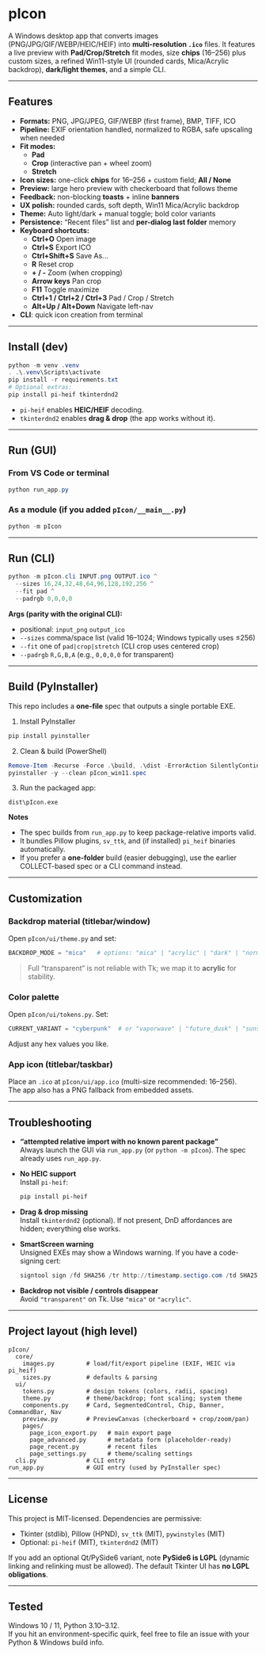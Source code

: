 # pIcon

A Windows desktop app that converts images (PNG/JPG/GIF/WEBP/HEIC/HEIF) into **multi-resolution `.ico`** files. It features a live preview with **Pad/Crop/Stretch** fit modes, size **chips** (16–256) plus custom sizes, a refined Win11-style UI (rounded cards, Mica/Acrylic backdrop), **dark/light themes**, and a simple CLI.

---

## Features

- **Formats:** PNG, JPG/JPEG, GIF/WEBP (first frame), BMP, TIFF, ICO
- **Pipeline:** EXIF orientation handled, normalized to RGBA, safe upscaling when needed
- **Fit modes:**  
  - **Pad**
  - **Crop** (interactive pan + wheel zoom)  
  - **Stretch**
- **Icon sizes:** one-click **chips** for 16–256 + custom field; **All / None**
- **Preview:** large hero preview with checkerboard that follows theme
- **Feedback:** non-blocking **toasts** + inline **banners**
- **UX polish:** rounded cards, soft depth, Win11 Mica/Acrylic backdrop
- **Theme:** Auto light/dark + manual toggle; bold color variants
- **Persistence:** “Recent files” list and **per-dialog last folder** memory
- **Keyboard shortcuts:**
  - **Ctrl+O** Open image
  - **Ctrl+S** Export ICO
  - **Ctrl+Shift+S** Save As…
  - **R** Reset crop
  - **+ / -** Zoom (when cropping)
  - **Arrow keys** Pan crop
  - **F11** Toggle maximize
  - **Ctrl+1 / Ctrl+2 / Ctrl+3** Pad / Crop / Stretch
  - **Alt+Up / Alt+Down** Navigate left-nav
- **CLI**: quick icon creation from terminal

---

## Install (dev)

```powershell
python -m venv .venv
. .\.venv\Scripts\activate
pip install -r requirements.txt
# Optional extras:
pip install pi-heif tkinterdnd2
```

- `pi-heif` enables **HEIC/HEIF** decoding.
- `tkinterdnd2` enables **drag & drop** (the app works without it).

---

## Run (GUI)

### From VS Code or terminal
```powershell
python run_app.py
```

### As a module (if you added `pIcon/__main__.py`)
```powershell
python -m pIcon
```

---

## Run (CLI)

```powershell
python -m pIcon.cli INPUT.png OUTPUT.ico ^
  --sizes 16,24,32,48,64,96,128,192,256 ^
  --fit pad ^
  --padrgb 0,0,0,0
```

**Args (parity with the original CLI):**
- positional: `input_png` `output_ico`
- `--sizes` comma/space list (valid 16–1024; Windows typically uses ≤256)
- `--fit` one of `pad|crop|stretch` (CLI crop uses centered crop)
- `--padrgb` `R,G,B,A` (e.g., `0,0,0,0` for transparent)

---

## Build (PyInstaller)

This repo includes a **one-file** spec that outputs a single portable EXE.

1) Install PyInstaller
```powershell
pip install pyinstaller
```

2) Clean & build (PowerShell)
```powershell
Remove-Item -Recurse -Force .\build, .\dist -ErrorAction SilentlyContinue
pyinstaller -y --clean pIcon_win11.spec
```

3) Run the packaged app:
```
dist\pIcon.exe
```

**Notes**
- The spec builds from `run_app.py` to keep package-relative imports valid.
- It bundles Pillow plugins, `sv_ttk`, and (if installed) `pi_heif` binaries automatically.
- If you prefer a **one-folder** build (easier debugging), use the earlier COLLECT-based spec or a CLI command instead.

---

## Customization

### Backdrop material (titlebar/window)
Open `pIcon/ui/theme.py` and set:
```python
BACKDROP_MODE = "mica"   # options: "mica" | "acrylic" | "dark" | "normal"
```
> Full “transparent” is not reliable with Tk; we map it to **acrylic** for stability.

### Color palette
Open `pIcon/ui/tokens.py`. Set:
```python
CURRENT_VARIANT = "cyberpunk"  # or "vaporwave" | "future_dusk" | "sunset_pop" | "midnight_lime"
```
Adjust any hex values you like.

### App icon (titlebar/taskbar)
Place an `.ico` at `pIcon/ui/app.ico` (multi-size recommended: 16–256).  
The app also has a PNG fallback from embedded assets.

---

## Troubleshooting

- **“attempted relative import with no known parent package”**  
  Always launch the GUI via `run_app.py` (or `python -m pIcon`). The spec already uses `run_app.py`.

- **No HEIC support**  
  Install `pi-heif`:
  ```powershell
  pip install pi-heif
  ```

- **Drag & drop missing**  
  Install `tkinterdnd2` (optional). If not present, DnD affordances are hidden; everything else works.

- **SmartScreen warning**  
  Unsigned EXEs may show a Windows warning. If you have a code-signing cert:
  ```powershell
  signtool sign /fd SHA256 /tr http://timestamp.sectigo.com /td SHA256 /a dist\pIcon.exe
  ```

- **Backdrop not visible / controls disappear**  
  Avoid `"transparent"` on Tk. Use `"mica"` or `"acrylic"`.

---

## Project layout (high level)

```
pIcon/
  core/
    images.py         # load/fit/export pipeline (EXIF, HEIC via pi_heif)
    sizes.py          # defaults & parsing
  ui/
    tokens.py         # design tokens (colors, radii, spacing)
    theme.py          # theme/backdrop; font scaling; system theme
    components.py     # Card, SegmentedControl, Chip, Banner, CommandBar, Nav
    preview.py        # PreviewCanvas (checkerboard + crop/zoom/pan)
    pages/
      page_icon_export.py   # main export page
      page_advanced.py      # metadata form (placeholder-ready)
      page_recent.py        # recent files
      page_settings.py      # theme/scaling settings
  cli.py              # CLI entry
run_app.py            # GUI entry (used by PyInstaller spec)
```

---

## License

This project is MIT-licensed. Dependencies are permissive:
- Tkinter (stdlib), Pillow (HPND), `sv_ttk` (MIT), `pywinstyles` (MIT)  
- Optional: `pi-heif` (MIT), `tkinterdnd2` (MIT)

If you add an optional Qt/PySide6 variant, note **PySide6 is LGPL** (dynamic linking and relinking must be allowed). The default Tkinter UI has **no LGPL obligations**.

---

## Tested

Windows 10 / 11, Python 3.10–3.12.  
If you hit an environment-specific quirk, feel free to file an issue with your Python & Windows build info.
